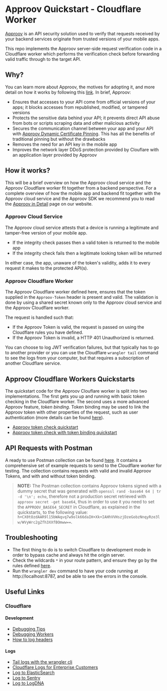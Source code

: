 # Approov Quickstart - Cloudflare Worker

[Approov](https://approov.io) is an API security solution used to verify that requests received by your backend services originate from trusted versions of your mobile apps.

This repo implements the Approov server-side request verification code in a Cloudflare worker which performs the verification check before forwarding valid traffic through to the target API.


## Why?

You can learn more about Approov, the motives for adopting it, and more detail on how it works by following this [link](https://approov.io/approov-in-detail.html). In brief, Approov:

* Ensures that accesses to your API come from official versions of your apps; it blocks accesses from republished, modified, or tampered versions
* Protects the sensitive data behind your API; it prevents direct API abuse from bots or scripts scraping data and other malicious activity
* Secures the communication channel between your app and your API with [Approov Dynamic Certificate Pinning](https://approov.io/docs/latest/approov-usage-documentation/#approov-dynamic-pinning). This has all the benefits of traditional pinning but without the drawbacks
* Removes the need for an API key in the mobile app
* Improves the network layer DDoS protection provided by Clouflare with an application layer provided by Approov


## How it works?

This will be a brief overview on how the Approov cloud service and the Approov Cloudflare worker fit together from a backend perspective. For a complete overview of how the mobile app and backend fit together with the Approov cloud service and the Approov SDK we recommend you to read the [Approov in Detail](https://approov.io/approov-in-detail.html) page on our website.

### Approov Cloud Service

The Approov cloud service attests that a device is running a legitimate and tamper-free version of your mobile app.

* If the integrity check passes then a valid token is returned to the mobile app
* If the integrity check fails then a legitimate looking token will be returned

In either case, the app, unaware of the token's validity, adds it to every request it makes to the protected API(s).

### Approov Cloudflare Worker

The Approov Cloudflare worker defined here, ensures that the token supplied in the `Approov-Token` header is present and valid. The validation is done by using a shared secret known only to the Approov cloud service and the Approov Cloudflare worker.

The request is handled such that:

* If the Approov Token is valid, the request is passed on using the Cloudflare rules you have defined.
* If the Approov Token is invalid, a HTTP 401 Unauthorized is returned.

You can choose to log JWT verification failures, but that typically has to go to another provider or you can use the Cloudflare `wrangler tail` command to see the logs from your computer, but that requires a subscription of another Cloudflare service.

## Approov Cloudflare Workers Quickstarts

The quickstart code for the Approov Clouflare worker is split into two implementations. The first gets you up and running with basic token checking in the Cloudflare worker. The second uses a more advanced Approov feature, _token binding_. Token binding may be used to link the Approov token with other properties of the request, such as user authentication (more details can be found [here](https://approov.io/docs/latest/approov-usage-documentation/#token-binding)).

* [Approov token check quickstart](/workers/approov-token/README.md)
* [Approov token check with token binding quickstart](/workers/approov-token-binding/README.md)


## API Requests with Postman

A ready to use Postman collection can be found [here](https://raw.githubusercontent.com/approov/postman-collections/master/quickstarts/shapes-api/shapes-api-gateway-proxy.postman_collection.json). It contains a comprehensive set of example requests to send to the Cloudflare worker for testing. The collection contains requests with valid and invalid Approov Tokens, and with and without token binding.

> **NOTE:** The Postman collection contains Approov tokens signed with a dummy secret that was generated with `openssl rand -base64 64 | tr -d '\n'; echo`, therefore not a production secret retrieved with `approov secret -get base64`, thus in order to use it you need to set the `APPROOV_BASE64_SECRET` in Cloudflare, as explained in the quickstarts, to the following value: `h+CX0tOzdAAR9l15bWAqvq7w9olk66daIH+Xk+IAHhVVHszjDzeGobzNnqyRze3lw/WVyWrc2gZfh3XXfBOmww==`.


## Troubleshooting

* The first thing to do is to switch Cloudflare to development mode in order to bypass cache and always hit the origin server.
* Check the wildcards `*` in your route pattern, and ensure they go by the rules defined [here](https://developers.cloudflare.com/workers/about/routes/).
* Run the `wrangler dev` command to have your code running at http://localhost:8787, and be able to see the errors in the console.


## Useful Links

### Cloudflare

#### Development

* [Debugging Tips](https://developers.cloudflare.com/workers/about/tips/debugging/)
* [Debugging Workers](https://dev.to/cloudflareworkers/announcing-new-tools-to-debug-your-cloudflare-workers-applications-4hn9)
* [How to log headers](https://developers.cloudflare.com/workers/about/tips/headers/)

#### Logs

* [Tail logs with the wrangler cli](https://developers.cloudflare.com/workers/tooling/wrangler/commands/#tail)
* [Cloudflare Logs for Enterprise Customers](https://www.cloudflare.com/products/cloudflare-logs/)
* [Log to ElasticSearch](https://blog.cloudflare.com/logs-from-the-edge/)
* [Log to Sentry](https://blog.cloudflare.com/dogfooding-edge-workers/)
* [Log to LogDNA](https://community.cloudflare.com/t/simple-log-collector-worker/40954)
